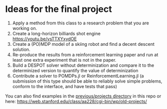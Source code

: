 # Ideas for the final project

1. Apply a method from this class to a research problem that you are working on.
2. Create a long-horizon billiards shot engine https://youtu.be/vsTTXYxydOE
3. Create a (PO)MDP model of a skiing robot and find a decent descent solution.
4. Re-produce the results from a reinforcement learning paper and run at least one extra experiment that is not in the paper.
5. Build a DESPOT solver without determinization and compare it to the determinized version to quantify the value of determinization
6. Contribute a solver to POMDPs.jl or ReinforcementLearning.jl (a submission of this type should be able to reliably solve simple problems, conform to the interface, and have tests that pass)

You can also find examples in the [previous/projects directory](https://github.com/zsunberg/CU-DMU-Materials/tree/master/previous/projects/2022) in this repo or here: https://web.stanford.edu/class/aa228/cgi-bin/wp/old-projects/
